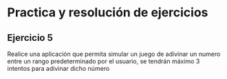 # Practica y resolución de ejercicios
## Ejercicio 5

Realice una aplicación que permita simular un juego de adivinar un numero entre un rango 
predeterminado por el usuario, se tendrán máximo 3 intentos para adivinar dicho número

